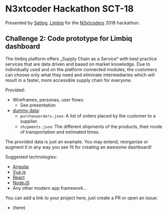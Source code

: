 # N3xtcoder Hackathon SCT-18

Presented by [Setlog](https://www.setlog.com/), [Limbiq](https://www.limbiq.com/) for the [N3xtcoders](https://n3xtcoder.org) 2018 hackathon.

## Challenge 2: Code prototype for Limbiq dashboard
The limbiq platform offers „Supply Chain as a Service“ with best practice services that are data driven and based on market knowledge. Due to individually used and on the platform connected modules, the customers can choose only what they need and eliminate intermediaries which will result in a faster, more accessible supply chain for everyone.

Provided:
- Wireframes, personas, user flows:
  * See presentation
- [dummy data](/dummy_data):
  * `purchaseorders.json`: A list of orders placed by the customer to a supplier.
  * `shipments.json`: The different shipments of the products, their mode of transportation and estimated times.

The provided data is just an example. You may extend, reorganize or augment it in any way you see fit for creating an awesome dashboard!

Suggested technologies:
  * [Angular](https://angular.io)
  * [Vue.js](https://vuejs.org)
  * [React](https://reactjs.org)
  * [NodeJS](https://nodejs.org)
  * Any other modern app framework…


You can add a link to your project here, just create a PR or open an issue:
  * (here)
